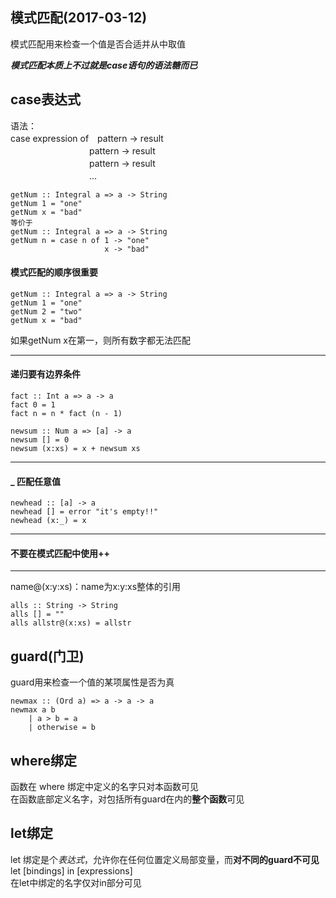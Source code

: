 ## 模式匹配(2017-03-12)
模式匹配用来检查一个值是否合适并从中取值  

***模式匹配本质上不过就是case语句的语法糖而已***
## case表达式
语法：  
case expression of　pattern -> result  
　　　　　　　　　pattern -> result  
　　　　　　　　　pattern -> result  
　　　　　　　　　...  
```
getNum :: Integral a => a -> String
getNum 1 = "one"
getNum x = "bad"
等价于
getNum :: Integral a => a -> String
getNum n = case n of 1 -> "one"
                     x -> "bad"
```
#### 模式匹配的顺序很重要
```
getNum :: Integral a => a -> String
getNum 1 = "one"
getNum 2 = "two"
getNum x = "bad"
```
如果getNum x在第一，则所有数字都无法匹配  
***
#### 递归要有边界条件
```
fact :: Int a => a -> a
fact 0 = 1
fact n = n * fact (n - 1)

newsum :: Num a => [a] -> a
newsum [] = 0
newsum (x:xs) = x + newsum xs 
```
***  
#### _ 匹配任意值  
```
newhead :: [a] -> a
newhead [] = error "it's empty!!"
newhead (x:_) = x  
```
***
#### 不要在模式匹配中使用++  
***
name@(x:y:xs)：name为x:y:xs整体的引用
```
alls :: String -> String
alls [] = ""
alls allstr@(x:xs) = allstr
```
## guard(门卫)
guard用来检查一个值的某项属性是否为真  
```
newmax :: (Ord a) => a -> a -> a
newmax a b 
    | a > b = a
    | otherwise = b
```
## where绑定
函数在 where 绑定中定义的名字只对本函数可见  
在函数底部定义名字，对包括所有guard在内的**整个函数**可见 
## let绑定
let 绑定是个*表达式*，允许你在任何位置定义局部变量，而**对不同的guard不可见**  
let [bindings] in [expressions]  
在let中绑定的名字仅对in部分可见
